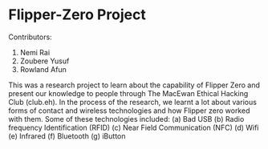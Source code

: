 # Flipper-Zero Project

Contributors:
1. Nemi Rai
2. Zoubere Yusuf
3. Rowland Afun

This was a research project to learn about the capability of Flipper Zero and present our knowledge to people through The MacEwan Ethical Hacking Club (club.eh). In the process of the research, we learnt a lot about various forms of contact and wireless technologies and how Flipper zero worked with them. Some of these technologies included:
(a) Bad USB
(b) Radio frequency Identification (RFID)
(c) Near Field Communication (NFC)
(d) Wifi
(e) Infrared
(f) Bluetooth
(g) iButton
